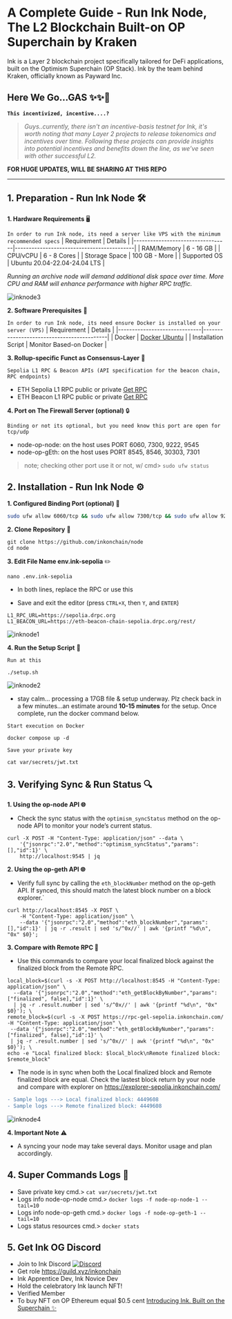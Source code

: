 # A Complete Guide - Run Ink Node, The L2 Blockchain Built-on OP Superchain by Kraken

Ink is a Layer 2 blockchain project specifically tailored for DeFi applications, built on the Optimism Superchain (OP Stack). Ink by the team behind Kraken, officially known as Payward Inc.

## Here We Go...GAS ✨✨🚀


**`This incentivized, incentive....?`**

> *Guys..currently, there isn't an incentive-basis testnet for Ink, it's worth noting that many Layer 2 projects to release tokenomics and incentives over time. Following these projects can provide insights into potential incentives and benefits down the line, as we’ve seen with other successful L2.*

**FOR HUGE UPDATES, WILL BE SHARING AT THIS REPO**

---

## 1. Preparation - Run Ink Node 🛠️
**1. Hardware Requirements** 🖥️

`In order to run Ink node, its need a server like VPS with the minimum recommended specs`
| Requirement                      | Details                                   |
|----------------------------------|-------------------------------------------|
| RAM/Memory                       | 6 - 16 GB                                 |
| CPU/vCPU                         | 6 - 8 Cores                               |
| Storage Space                    | 100 GB - More                             |
| Supported OS                     | Ubuntu 20.04-22.04-24.04 LTS              |

*Running an archive node will demand additional disk space over time. More CPU and RAM will enhance performance with higher RPC traffic.*

![inknode3](https://github.com/user-attachments/assets/16e25d4d-3a36-41bb-92b2-192030965f66)

**2. Software Prerequisites** 🧰

`In order to run Ink node, its need ensure Docker is installed on your server (VPS)`
| Requirement                  | Details                                   |
|------------------------------|-------------------------------------------|
| Docker                       | [Docker Ubuntu](https://docs.docker.com/engine/install/ubuntu/#install-using-the-repository) |
| Installation Script          | Monitor Based-on Docker                   |

**3. Rollup-specific Funct as Consensus-Layer** 🔄

`Sepolia L1 RPC & Beacon APIs (API specification for the beacon chain, RPC endpoints)`
- ETH Sepolia L1 RPC public or private [Get RPC](https://www.google.com/search?q=get+sepolia+eth+RPC&oq=get+sepolia+eth+RPC&gs_lcrp=EgZjaHJvbWUyBggAEEUYOTIHCAEQIRigATIHCAIQIRigATIHCAMQIRigATIHCAQQIRigATIHCAUQIRifBTIHCAYQIRifBTIHCAcQIRifBTIHCAgQIRiPAjIHCAkQIRiPAtIBCDk2NzlqMGo3qAIIsAIB&sourceid=chrome&ie=UTF-8)
- ETH Beacon L1 RPC public or private [Get RPC](https://www.google.com/search?q=get+beacon+sepolia+eth+RPC&oq=get+beacon+sepolia+eth+RPC&gs_lcrp=EgZjaHJvbWUyBggAEEUYOTIKCAEQABiABBiiBDIKCAIQABiABBiiBDIKCAMQABiABBiiBDIKCAQQABiiBBiJBTIKCAUQABiABBiiBNIBCTE1MzFqMGoxNagCCLACAQ&sourceid=chrome&ie=UTF-8)

**4. Port on The Firewall Server (optional)** 🔒

`Binding or not its optional, but you need know this port are open for tcp/udp`

- node-op-node: on the host uses PORT 6060, 7300, 9222, 9545
- node-op-gEth: on the host uses PORT 8545, 8546, 30303, 7301
> note; checking other port use it or not, w/ cmd> `sudo ufw status`

## 2. Installation - Run Ink Node ⚙️
**1. Configured Binding Port (optional)** 🔌
```sh
sudo ufw allow 6060/tcp && sudo ufw allow 7300/tcp && sudo ufw allow 9222/tcp && sudo ufw allow 9545/tcp && sudo ufw allow 9222/udp && sudo ufw allow 8545:8546/tcp && sudo ufw allow 30303/tcp && sudo ufw allow 30303/udp && sudo ufw allow 7301/tcp && sudo ufw reload
```

**2. Clone Repository** 📂
```
git clone https://github.com/inkonchain/node
cd node
```

**3. Edit File Name env.ink-sepolia** ✏️
```
nano .env.ink-sepolia
```
- In both lines, replace the RPC or use this

- Save and exit the editor (press `CTRL+X`, then `Y`, and `ENTER`)

```
L1_RPC_URL=https://sepolia.drpc.org
L1_BEACON_URL=https://eth-beacon-chain-sepolia.drpc.org/rest/
```
![inknode1](https://github.com/user-attachments/assets/007f3910-837f-4d80-9183-70da76c1ad39)

**4. Run the Setup Script** 🚀

`Run at this`
```
./setup.sh
```
![inknode2](https://github.com/user-attachments/assets/a77a24ce-a757-49fe-b7dc-e901886dfa40)

- stay calm... processing a 17GB file & setup underway. Plz check back in a few minutes...an estimate around **10-15 minutes** for the setup. Once complete, run the docker command below.

`Start execution on Docker`
```
docker compose up -d
```

`Save your private key`
```
cat var/secrets/jwt.txt
```

## 3. Verifying Sync & Run Status 🔍
**1. Using the op-node API 🌐**

- Check the sync status with the `optimism_syncStatus` method on the op-node API to monitor your node’s current status.
```
curl -X POST -H "Content-Type: application/json" --data \
    '{"jsonrpc":"2.0","method":"optimism_syncStatus","params":[],"id":1}' \
    http://localhost:9545 | jq
```

**2. Using the op-geth API 🌐**

- Verify full sync by calling the `eth_blockNumber` method on the op-geth API. If synced, this should match the latest block number on a block explorer.`
```
curl http://localhost:8545 -X POST \
    -H "Content-Type: application/json" \
    --data '{"jsonrpc":"2.0","method":"eth_blockNumber","params": [],"id":1}' | jq -r .result | sed 's/^0x//' | awk '{printf "%d\n", "0x" $0}';
```

**3. Compare with Remote RPC 👀**

- Use this commands to compare your local finalized block against the finalized block from the Remote RPC.
```
local_block=$(curl -s -X POST http://localhost:8545 -H "Content-Type: application/json" \
  --data '{"jsonrpc":"2.0","method":"eth_getBlockByNumber","params":["finalized", false],"id":1}' \
  | jq -r .result.number | sed 's/^0x//' | awk '{printf "%d\n", "0x" $0}'); \
remote_block=$(curl -s -X POST https://rpc-gel-sepolia.inkonchain.com/ -H "Content-Type: application/json" \
 --data '{"jsonrpc":"2.0","method":"eth_getBlockByNumber","params":["finalized", false],"id":1}' \
 | jq -r .result.number | sed 's/^0x//' | awk '{printf "%d\n", "0x" $0}'); \
echo -e "Local finalized block: $local_block\nRemote finalized block: $remote_block"
```

- The node is in sync when both the Local finalized block and Remote finalized block are equal. Check the lastest block return by your node and compare with explorer on https://explorer-sepolia.inkonchain.com/

```diff
- Sample logs ---> Local finalized block: 4449608
- Sample logs ---> Remote finalized block: 4449608
```
![inknode4](https://github.com/user-attachments/assets/b40f71c8-01a2-4578-bdce-8ed713a883c5)

**4. Important Note** ⚠️

- A syncing your node may take several days. Monitor usage and plan accordingly.

## 4. Super Commands Logs 📜

- Save private key cmd.> `cat var/secrets/jwt.txt`
- Logs info node-op-node cmd.> `docker logs -f node-op-node-1 --tail=10`
- Logs info node-op-geth cmd.> `docker logs -f node-op-geth-1 --tail=10`
- Logs status resources cmd.> `docker stats`

## 5. Get Ink OG Discord

- Join to Ink Discord [![Discord](https://img.shields.io/badge/Discord-7289DA?style=for-the-badge&logo=discord&logoColor=white)](https://discord.com/invite/inkonchain)
- Get role https://guild.xyz/inkonchain 
- Ink Apprentice Dev, Ink Novice Dev
- Hold the celebratory Ink launch NFT!
- Verified Member
- To buy NFT on OP Ethereum equal $0.5 cent [Introducing Ink. Built on the Superchain ✨](https://zora.co/collect/oeth:0x5d1e1a5cdd95f68ff18d78242c252f6ceaa4538b/2?referrer=0xbF149aAB2640967BD4685B305A05f1e3EE6ce38b)
